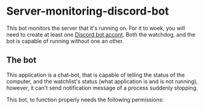 # Server-monitoring-discord-bot

This bot monitors the server that it's running on.
For it to woek, you will need to create at least one [Discord bot accont](https://discordapp.com/developers/applications/).
Both the watchdog, and the bot is capable of running without one an other.

## The bot

This application is a chat-bot, that is capable of telling the status of the computer, and the watchlist's status (what application is and is not running), however, it can't send notification message of a process suddenly stopping.

This bot, to function properly needs the following permissions:

    